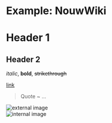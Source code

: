 # Example: NouwWiki

# Header 1

## Header 2

*italic*, **bold**, ~~strikethrough~~

[link](http://www.google.com/)

> Quote ~ ...

![external image](https://www.google.is/images/branding/googlelogo/2x/googlelogo_color_272x92dp.png)  
![internal image](../files/media/img/example.jpg)
